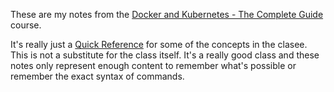 These are my notes from the [Docker and Kubernetes - The Complete Guide](https://www.udemy.com/course/docker-and-kubernetes-the-complete-guide) course.

It's really just a [Quick Reference](docs/Notes.md) for some of the concepts in the clasee.
This is not a substitute for the class itself. It's a really good class
and these notes only represent enough content to remember what's
possible or remember the exact syntax of commands.
